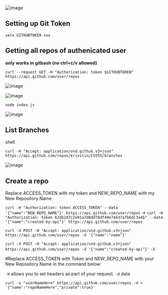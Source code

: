 ![image](https://user-images.githubusercontent.com/55266110/112777222-ac074980-900f-11eb-897a-10f6a2493ffb.png)

## Setting up Git Token
`setx GITHUBTOKEN xxx`

## Getting all repos of authenicated user
**only works in gitbash (no ctrl+c/v allowed)**

`curl --request GET -H "Authorization: token $GITHUBTOKEN" https://api.github.com/user/repos`

![image](https://user-images.githubusercontent.com/55266110/112711097-2747ee80-8e9c-11eb-8da6-fd7cfe672e8c.png)

![image](https://user-images.githubusercontent.com/55266110/112711102-2f079300-8e9c-11eb-9ba5-cc7c820fad24.png)

`node index.js`

![image](https://user-images.githubusercontent.com/55266110/112711180-cc62c700-8e9c-11eb-92dd-5e194dd159df.png)


## List Branches

shell

`curl -H "Accept: application/vnd.github.v3+json" https://api.github.com/repos/krixstin/CS555/branches`

![image](https://user-images.githubusercontent.com/55266110/112711450-dc7ba600-8e9e-11eb-9937-c5e2ee54a687.png)

## Create a repo 

Replace ACCESS_TOKEN with my token and NEW_REPO_NAME with my New Repository Name

`curl -H "Authorization: token ACCESS_TOKEN" --data '{"name":"NEW_REPO_NAME"}' https://api.github.com/user/repos`
-> `curl -H "Authorization: token 62db2d7c2e01a7d8dd78df49e74437afb6dc3a4b" --data '{"name":"created-by-api"}' https://api.github.com/user/repos`

`curl -X POST -H "Accept: application/vnd.github.v3+json" https://api.github.com/user/repos -d '{"name":"name"}'`

`curl -X POST -H "Accept: application/vnd.github.v3+json" https://api.github.com/user/repos -d '{"name":"created-by-api"}'`
`-X` 

#Replace ACCESS_TOKEN with Token and NEW_REPO_NAME with your New Repository Name in the command below:

`-H` allows you to set headers as part of your request.
`-d` data


`curl -u "userNameHere" https://api.github.com/user/repos -d > '{"name":"repoNameHere","private":true}'`
